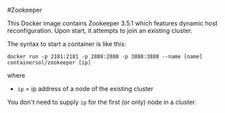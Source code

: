 #Zookeeper

This Docker image contains Zookeeper 3.5.1 which features dynamic host reconfiguration. Upon start, it attempts to join an existing cluster.

The syntax to start a container is like this:

  `docker run -p 2181:2181 -p 2888:2888 -p 3888:3888 --name [name] containersol/zookeeper [ip]`
  
where 
  - `ip` = ip address of a node of the existing cluster
  
You don't need to supply `ip` for the first (or only) node in a cluster.

